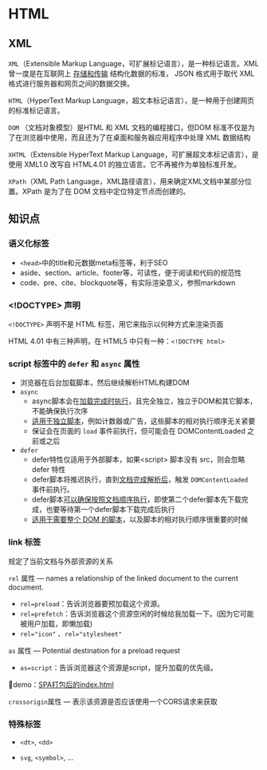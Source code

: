 # HTML

## XML

`XML`（Extensible Markup Language，可扩展标记语言），是一种标记语言。XML 曾一度是在互联网上 <u>存储和传输</u> 结构化数据的标准， JSON 格式用于取代 XML 格式进行服务器和网页之间的数据交换。

`HTML`（HyperText Markup Language，超文本标记语言），是一种用于创建网页的标准标记语言。

`DOM` （文档对象模型）是HTML 和 XML 文档的编程接口，但DOM 标准不仅是为了在浏览器中使用，而且还为了在桌面和服务器应用程序中处理 XML 数据结构

`XHTML`（Extensible HyperText Markup Language，可扩展超文本标记语言），是使用 XML1.0 改写自 HTML4.01 的独立语言。它不再被作为单独标准开发。

`XPath`（XML Path Language，XML路径语言），用来确定XML文档中某部分位置。XPath 是为了在 DOM 文档中定位特定节点而创建的。

## 知识点

### 语义化标签

- `<head>`中的title和元数据meta标签等，利于SEO
- aside、section、article、footer等，可读性，便于阅读和代码的规范性
- code、pre、cite、blockquote等，有实际渲染意义，参照markdown

### <!DOCTYPE> 声明

`<!DOCTYPE>` 声明不是 HTML 标签，用它来指示以何种方式来渲染页面

HTML 4.01 中有三种声明，在 HTML5 中只有一种：`<!DOCTYPE html>`

### script 标签中的 `defer` 和 `async` 属性

- 浏览器在后台加载脚本，然后继续解析HTML构建DOM
- `async` 
  - async脚本会在<u>加载完成时执行</u>，且完全独立，独立于DOM和其它脚本，不能确保执行次序
  - <u>适用于独立脚本</u>，例如计数器或广告，这些脚本的相对执行顺序无关紧要
  - 保证会在页面的 `load` 事件前执行，但可能会在 DOMContentLoaded 之前或之后
- `defer` 
  - defer特性仅适用于外部脚本，如果\<script> 脚本没有 src，则会忽略 defer 特性
  - defer脚本将推迟执行，直到<u>文档完成解析后</u>，触发 `DOMContentLoaded ` 事件前执行。
  - defer脚本<u>可以确保按照文档顺序执行</u>，即使第二个defer脚本先下载完成，也要等待第一个defer脚本下载完成后执行
  - <u>适用于需要整个 DOM 的脚本</u>，以及脚本的相对执行顺序很重要的时候

### link 标签

规定了当前文档与外部资源的关系

`rel` 属性 —  names a relationship of the linked document to the current document.

- `rel=preload`：告诉浏览器要预加载这个资源。
- `rel=prefetch`：告诉浏览器这个资源空闲的时候给我加载一下。(因为它可能被用户加载，即懒加载)
- `rel="icon"` 、`rel="stylesheet"`

`as` 属性 — Potential destination for a preload request 

- `as=script`：告诉浏览器这个资源是script，提升加载的优先级。

🌰demo：[SPA打包后的index.html](https://lins403.github.io/vuepress-doc/notesList/vue/vue-cli/vue-cli.html#index-html)

`crossorigin`属性 — 表示该资源是否应该使用一个CORS请求来获取

### 特殊标签

- `<dt>`, `<dd>`

- `svg`, `<symbol>`, ...
